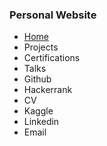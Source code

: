 ### Personal Website

* [Home](https://akshat4112.github.io/index.html)
* Projects
* Certifications
* Talks
* Github
* Hackerrank
* CV
* Kaggle
* Linkedin
* Email
